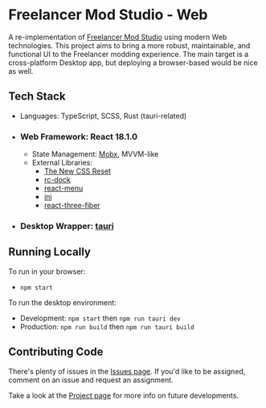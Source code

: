 # Freelancer Mod Studio - Web

A re-implementation of [Freelancer Mod Studio](https://github.com/FreelancerOdyssey/FreelancerModStudio) using modern Web technologies.
This project aims to bring a more robust, maintainable, and functional UI to the Freelancer modding experience. The main target is a cross-platform Desktop app, but deploying a browser-based would be nice as well.

## Tech Stack

- Languages: TypeScript, SCSS, Rust (tauri-related)

- ### Web Framework: React 18.1.0
    - State Management: [Mobx](https://mobx.js.org/README.html), MVVM-like
    - External Libraries:
        - [The New CSS Reset](https://elad2412.github.io/the-new-css-reset/)
        - [rc-dock](https://ticlo.github.io/rc-dock/)
        - [react-menu](https://szhsin.github.io/react-menu/)
        - [ini](https://github.com/npm/ini)
        - [react-three-fiber](https://github.com/pmndrs/react-three-fiber)

- ### Desktop Wrapper: [tauri](https://tauri.studio)

## Running Locally

To run in your browser:
- `npm start`

To run the desktop environment:
- Development: `npm start` then `npm run tauri dev`
- Production: `npm run build` then `npm run tauri build`

## Contributing Code

There's plenty of issues in the [Issues page](https://github.com/FreelancerOdyssey/FLMS-Web/issues). If you'd like to be assigned, comment on an issue and request an assignment.

Take a look at the [Project page](https://github.com/Polarts/FLMS-Web/projects/1) for more info on future developments.
